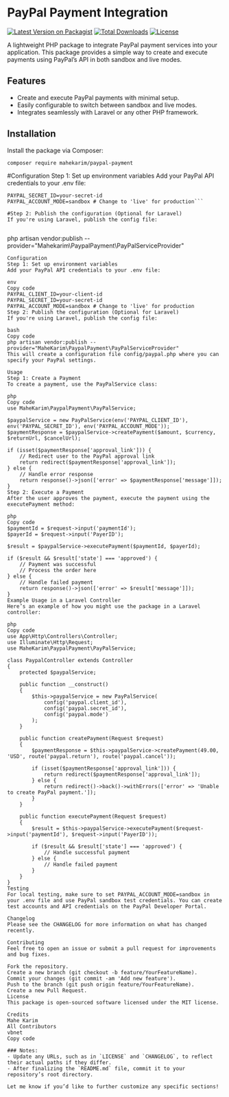 # PayPal Payment Integration

[![Latest Version on Packagist](https://img.shields.io/packagist/v/mahekarim/paypal-payment.svg?style=flat-square)](https://packagist.org/packages/mahekarim/paypal-payment)
[![Total Downloads](https://img.shields.io/packagist/dt/mahekarim/paypal-payment.svg?style=flat-square)](https://packagist.org/packages/mahekarim/paypal-payment)
[![License](https://img.shields.io/github/license/yourusername/paypal-payment.svg?style=flat-square)](https://github.com/yourusername/paypal-payment/blob/main/LICENSE)

A lightweight PHP package to integrate PayPal payment services into your application. This package provides a simple way to create and execute payments using PayPal’s API in both sandbox and live modes.

## Features

- Create and execute PayPal payments with minimal setup.
- Easily configurable to switch between sandbox and live modes.
- Integrates seamlessly with Laravel or any other PHP framework.

## Installation

Install the package via Composer:

```bash
composer require mahekarim/paypal-payment
```

#Configuration
Step 1: Set up environment variables
Add your PayPal API credentials to your .env file:
```PAYPAL_CLIENT_ID=your-client-id
PAYPAL_SECRET_ID=your-secret-id
PAYPAL_ACCOUNT_MODE=sandbox # Change to 'live' for production```

#Step 2: Publish the configuration (Optional for Laravel)
If you're using Laravel, publish the config file:


```
php artisan vendor:publish --provider="Mahekarim\PaypalPayment\PayPalServiceProvider"
```
Configuration
Step 1: Set up environment variables
Add your PayPal API credentials to your .env file:

env
Copy code
PAYPAL_CLIENT_ID=your-client-id
PAYPAL_SECRET_ID=your-secret-id
PAYPAL_ACCOUNT_MODE=sandbox # Change to 'live' for production
Step 2: Publish the configuration (Optional for Laravel)
If you're using Laravel, publish the config file:

bash
Copy code
php artisan vendor:publish --provider="MaheKarim\PaypalPayment\PayPalServiceProvider"
This will create a configuration file config/paypal.php where you can specify your PayPal settings.

Usage
Step 1: Create a Payment
To create a payment, use the PayPalService class:

php
Copy code
use MaheKarim\PaypalPayment\PayPalService;

$paypalService = new PayPalService(env('PAYPAL_CLIENT_ID'), env('PAYPAL_SECRET_ID'), env('PAYPAL_ACCOUNT_MODE'));
$paymentResponse = $paypalService->createPayment($amount, $currency, $returnUrl, $cancelUrl);

if (isset($paymentResponse['approval_link'])) {
    // Redirect user to the PayPal approval link
    return redirect($paymentResponse['approval_link']);
} else {
    // Handle error response
    return response()->json(['error' => $paymentResponse['message']]);
}
Step 2: Execute a Payment
After the user approves the payment, execute the payment using the executePayment method:

php
Copy code
$paymentId = $request->input('paymentId');
$payerId = $request->input('PayerID');

$result = $paypalService->executePayment($paymentId, $payerId);

if ($result && $result['state'] === 'approved') {
    // Payment was successful
    // Process the order here
} else {
    // Handle failed payment
    return response()->json(['error' => $result['message']]);
}
Example Usage in a Laravel Controller
Here’s an example of how you might use the package in a Laravel controller:

php
Copy code
use App\Http\Controllers\Controller;
use Illuminate\Http\Request;
use MaheKarim\PaypalPayment\PayPalService;

class PaypalController extends Controller
{
    protected $paypalService;

    public function __construct()
    {
        $this->paypalService = new PayPalService(
            config('paypal.client_id'),
            config('paypal.secret_id'),
            config('paypal.mode')
        );
    }

    public function createPayment(Request $request)
    {
        $paymentResponse = $this->paypalService->createPayment(49.00, 'USD', route('paypal.return'), route('paypal.cancel'));

        if (isset($paymentResponse['approval_link'])) {
            return redirect($paymentResponse['approval_link']);
        } else {
            return redirect()->back()->withErrors(['error' => 'Unable to create PayPal payment.']);
        }
    }

    public function executePayment(Request $request)
    {
        $result = $this->paypalService->executePayment($request->input('paymentId'), $request->input('PayerID'));

        if ($result && $result['state'] === 'approved') {
            // Handle successful payment
        } else {
            // Handle failed payment
        }
    }
}
Testing
For local testing, make sure to set PAYPAL_ACCOUNT_MODE=sandbox in your .env file and use PayPal sandbox test credentials. You can create test accounts and API credentials on the PayPal Developer Portal.

Changelog
Please see the CHANGELOG for more information on what has changed recently.

Contributing
Feel free to open an issue or submit a pull request for improvements and bug fixes.

Fork the repository.
Create a new branch (git checkout -b feature/YourFeatureName).
Commit your changes (git commit -am 'Add new feature').
Push to the branch (git push origin feature/YourFeatureName).
Create a new Pull Request.
License
This package is open-sourced software licensed under the MIT license.

Credits
Mahe Karim
All Contributors
vbnet
Copy code

### Notes:
- Update any URLs, such as in `LICENSE` and `CHANGELOG`, to reflect their actual paths if they differ.
- After finalizing the `README.md` file, commit it to your repository’s root directory. 

Let me know if you’d like to further customize any specific sections!


